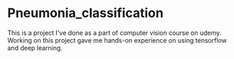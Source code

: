 # Pneumonia_classification

This is a project I've done as a part of computer vision course on udemy. Working on this project gave me hands-on experience on using tensorflow and deep learning.
